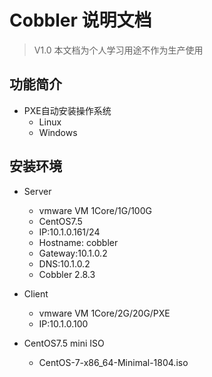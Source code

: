 # Cobbler 说明文档

> V1.0 本文档为个人学习用途不作为生产使用

## 功能简介

- PXE自动安装操作系统
    - Linux
    - Windows

## 安装环境

- Server
    - vmware VM 1Core/1G/100G
    - CentOS7.5
    - IP:10.1.0.161/24
    - Hostname: cobbler
    - Gateway:10.1.0.2
    - DNS:10.1.0.2
    - Cobbler 2.8.3
    
- Client
    - vmware VM 1Core/2G/20G/PXE
    - IP:10.1.0.100

- CentOS7.5 mini ISO
    - CentOS-7-x86_64-Minimal-1804.iso